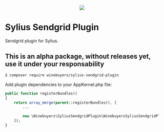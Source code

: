<h1 align="center">
    <a href="https://winebuyers.com" target="_blank">
        <img src="https://winebuyers.com/bundles/app/img/winebuyers-logo.svg" style="max-width: 500px" />
    </a>
    <br />
</h1>

# Sylius Sendgrid Plugin
Sendgrid plugin for Sylius.

## This is an alpha package, without releases yet, use it under your responsability

```bash
$ composer require winebuyers/sylius-sendgrid-plugin
```

Add plugin dependencies to your AppKernel.php file:
```php
public function registerBundles()
{
    return array_merge(parent::registerBundles(), [
        ...
        
        new \Winebuyers\SyliusSendgridPlugin\WinebuyersSyliusSendgridPlugin(),
    ]);
}
```
